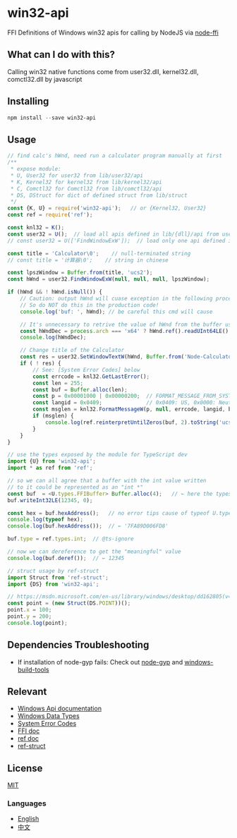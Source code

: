 # win32-api
FFI Definitions of Windows win32 apis for calling by NodeJS via [node-ffi](https://github.com/node-ffi/node-ffi)

## What can I do with this?
Calling win32 native functions come from user32.dll, kernel32.dll, comctl32.dll by javascript

## Installing
```powershell
npm install --save win32-api
```


## Usage
```js
// find calc's hWnd, need run a calculator program manually at first
/**
 * expose module:
 * U, User32 for user32 from lib/user32/api
 * K, Kernel32 for kernel32 from lib/kernel32/api
 * C, Comctl32 for Comctl32 from lib/comctl32/api
 * DS, DStruct for dict of defined struct from lib/struct
 */
const {K, U} = require('win32-api');   // or {Kernel32, User32}
const ref = require('ref');

const knl32 = K();
const user32 = U();  // load all apis defined in lib/{dll}/api from user32.dll
// const user32 = U(['FindWindowExW']);  // load only one api defined in lib/{dll}/api from user32.dll

const title = 'Calculator\0';    // null-terminated string
// const title = '计算器\0';    // string in chinese

const lpszWindow = Buffer.from(title, 'ucs2');
const hWnd = user32.FindWindowExW(null, null, null, lpszWindow);

if (hWnd && ! hWnd.isNull()) {
    // Caution: output hWnd will cuase exception in the following process, even next script!
    // So do NOT do this in the production code!
    console.log('buf: ', hWnd); // be careful this cmd will cause

    // It's unnecessary to retrive the value of hWnd from the buffer usually, but can be this if needed:
    const hWndDec = process.arch === 'x64' ? hWnd.ref().readUInt64LE() : hWnd.ref().readUInt32LE(0);    // readUInt32LE() need offset param cause of native buffer
    console.log(hWndDec);

    // Change title of the Calculator
    const res = user32.SetWindowTextW(hWnd, Buffer.from('Node-Calculator\0', 'ucs2'));
    if ( ! res) {
        // See: [System Error Codes] below
        const errcode = knl32.GetLastError();
        const len = 255;
        const buf = Buffer.alloc(len);
        const p = 0x00001000 | 0x00000200;  // FORMAT_MESSAGE_FROM_SYSTEM | FORMAT_MESSAGE_IGNORE_INSERTS
        const langid = 0x0409;              // 0x0409: US, 0x0000: Neutral locale language
        const msglen = knl32.FormatMessageW(p, null, errcode, langid, buf, len, null);
        if (msglen) {
            console.log(ref.reinterpretUntilZeros(buf, 2).toString('ucs2'));
        }
    }
}

```

```js
// use the types exposed by the module for TypeScript dev
import {U} from 'win32-api';
import * as ref from 'ref';

// so we can all agree that a buffer with the int value written
// to it could be represented as an "int *"
const buf  = <U.types.FFIBuffer> Buffer.alloc(4);   // ← here the types
buf.writeInt32LE(12345, 0);

const hex = buf.hexAddress();   // no error tips cause of typeof U.types.FFIBuffer
console.log(typeof hex);
console.log(buf.hexAddress());  // ← '7FA89D006FD8'

buf.type = ref.types.int;  // @ts-ignore

// now we can dereference to get the "meaningful" value
console.log(buf.deref());  // ← 12345
```

```js
// struct usage by ref-struct
import Struct from 'ref-struct';
import {DS} from 'win32-api';

// https://msdn.microsoft.com/en-us/library/windows/desktop/dd162805(v=vs.85).aspx
const point = (new Struct(DS.POINT))();
point.x = 100;
point.y = 200;
console.log(point);
```

## Dependencies Troubleshooting
- If installation of node-gyp fails:
Check out [node-gyp](https://github.com/nodejs/node-gyp) and [windows-build-tools](https://github.com/felixrieseberg/windows-build-tools)

## Relevant
- [Windows Api documentation](https://msdn.microsoft.com/en-us/library/windows/desktop/ff468919%28v=vs.85%29.aspx)
- [Windows Data Types](https://msdn.microsoft.com/en-us/library/windows/desktop/aa383751#DWORD)
- [System Error Codes](https://msdn.microsoft.com/en-us/library/windows/desktop/ms681381%28v=vs.85%29.aspx)
- [FFI doc](https://github.com/node-ffi/node-ffi/wiki/Node-FFI-Tutorial)
- [ref doc](https://tootallnate.github.io/ref/)
- [ref-struct](https://github.com/TooTallNate/ref-struct)


## License
[MIT](LICENSE)

### Languages
- [English](README.md)
- [中文](README.zh-CN.md)
